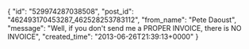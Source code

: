  {
   "id": "529974287038508",
   "post_id": "462493170453287_462528253783112",
   "from_name": "Pete Daoust",
   "message": "Well, if you don't send me a PROPER INVOICE, there is NO INVOICE",
   "created_time": "2013-06-26T21:39:13+0000"
 }
